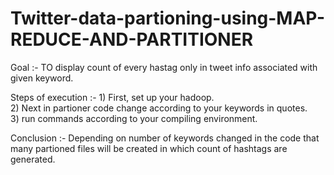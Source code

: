 # Twitter-data-partioning-using-MAP-REDUCE-AND-PARTITIONER
Goal :- TO display count of every hastag only in tweet info associated with given keyword.

Steps of execution :- 1) First, set up your hadoop. <br />
                      2) Next in partioner code change according to your keywords in quotes. <br />
                      3) run commands according to your compiling environment. <br />
                      
Conclusion :- Depending on number of keywords changed in the code that many partioned files will be created in which count of hashtags are generated.
